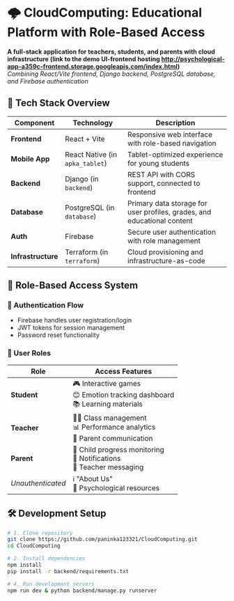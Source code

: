 # 🌩️ CloudComputing: Educational Platform with Role-Based Access

**A full-stack application for teachers, students, and parents with cloud infrastructure (link to the demo UI-frontend hosting http://psychological-app-a359c-frontend.storage.googleapis.com/index.html)**  
*Combining React/Vite frontend, Django backend, PostgreSQL database, and Firebase authentication*

## 🚀 Tech Stack Overview
| Component       | Technology                          | Description                                                                 |
|-----------------|-------------------------------------|-----------------------------------------------------------------------------|
| **Frontend**    | React + Vite                        | Responsive web interface with role-based navigation                         |
| **Mobile App**  | React Native (in `apka_tablet`)     | Tablet-optimized experience for young students                              |
| **Backend**     | Django (in `backend`)               | REST API with CORS support, connected to frontend                           |
| **Database**    | PostgreSQL (in `database`)          | Primary data storage for user profiles, grades, and educational content    |
| **Auth**       | Firebase                            | Secure user authentication with role management                             |
| **Infrastructure** | Terraform (in `terraform`)       | Cloud provisioning and infrastructure-as-code                               |

## 👥 Role-Based Access System
### 🔐 Authentication Flow
- Firebase handles user registration/login
- JWT tokens for session management
- Password reset functionality

### 🎯 User Roles
| Role      | Access Features                                                                 |
|-----------|---------------------------------------------------------------------------------|
| **Student** | 🎮 Interactive games<br>😊 Emotion tracking dashboard<br>📚 Learning materials |
| **Teacher** | 👨‍🏫 Class management<br>📊 Performance analytics<br>💬 Parent communication |
| **Parent**  | 👶 Child progress monitoring<br>🔔 Notifications<br>📩 Teacher messaging     |
| *Unauthenticated* | ℹ️ "About Us"<br>🧠 Psychological resources                                |

## 🛠️ Development Setup
```bash
# 1. Clone repository
git clone https://github.com/paninka123321/CloudComputing.git
cd CloudComputing

# 2. Install dependencies
npm install
pip install -r backend/requirements.txt

# 4. Run development servers
npm run dev & python backend/manage.py runserver

